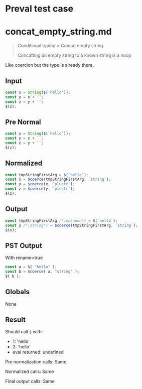 # Preval test case

# concat_empty_string.md

> Conditional typing > Concat empty string
>
> Concatting an empty string to a known string is a noop

Like coercion but the type is already there.

## Input

`````js filename=intro
const x = String($('hello'));
const y = x + '';
const z = y + '';
$(z);
`````

## Pre Normal


`````js filename=intro
const x = String($(`hello`));
const y = x + ``;
const z = y + ``;
$(z);
`````

## Normalized


`````js filename=intro
const tmpStringFirstArg = $(`hello`);
const x = $coerce(tmpStringFirstArg, `string`);
const y = $coerce(x, `plustr`);
const z = $coerce(y, `plustr`);
$(z);
`````

## Output


`````js filename=intro
const tmpStringFirstArg /*:unknown*/ = $(`hello`);
const x /*:string*/ = $coerce(tmpStringFirstArg, `string`);
$(x);
`````

## PST Output

With rename=true

`````js filename=intro
const a = $( "hello" );
const b = $coerce( a, "string" );
$( b );
`````

## Globals

None

## Result

Should call `$` with:
 - 1: 'hello'
 - 2: 'hello'
 - eval returned: undefined

Pre normalization calls: Same

Normalized calls: Same

Final output calls: Same
